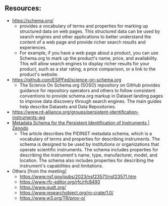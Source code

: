 ## Resources: 
* https://schema.org/
    * provides a vocabulary of terms and properties for marking up structured data on web pages. This structured data can be used by search engines and other applications to better understand the content of a web page and provide richer search results and experiences. 
    * For example, if you have a web page about a product, you can use Schema.org to mark up the product's name, price, and availability. This will allow search engines to display richer results for your product, such as a star rating, a price comparison, or a link to the product's website.
* https://github.com/ESIPFed/science-on-schema.org
    * The Science On Schema.org (SOSO) repository on GitHub provides guidance for repository operators and others to follow consistent conventions to provide schema.org markup in Dataset landing pages to improve data discovery through search engines. The main guides help describe Datasets and Data Repositories.
* https://www.rd-alliance.org/groups/persistent-identification-instruments-wg
* [Metadata Schema for the Persistent Identification of Instruments | Zenodo](https://zenodo.org/record/6396467#.ZFOkCIrMKcJ)
    * The article describes the PIDINST metadata schema, which is a vocabulary of terms and properties for describing instruments. The schema is designed to be used by institutions or organizations that operate scientific instruments. The schema includes properties for describing the instrument's name, type, manufacturer, model, and location. The schema also includes properties for describing the instrument's capabilities and limitations.
* Others [from the meeting]
    * https://www.nsf.gov/pubs/2023/nsf23571/nsf23571.htm
    * https://www.rfc-editor.org/rfc/rfc8493
    * https://www.qudt.org/
    * https://www.researchobject.org/ro-crate/1.0/
    * https://www.w3.org/TR/prov-o/
